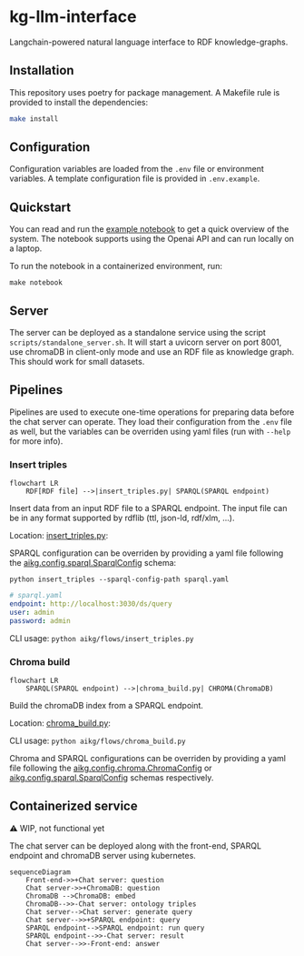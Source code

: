 # kg-llm-interface
Langchain-powered natural language interface to RDF knowledge-graphs.

## Installation

This repository uses poetry for package management. A Makefile rule is provided to install the dependencies:

```bash
make install
```

## Configuration

Configuration variables are loaded from the `.env` file or environment variables. A template configuration file is provided in `.env.example`.

## Quickstart

You can read and run the [example notebook](aikg/notebooks/nl_sparql.ipynb) to get a quick overview of the system.
The notebook supports using the Openai API and can run locally on a laptop.

To run the notebook in a containerized environment, run:

`make notebook`

## Server

The server can be deployed as a standalone service using the script `scripts/standalone_server.sh`. It will start a uvicorn server on port 8001, use chromaDB in client-only mode and use an RDF file as knowledge graph. This should work for small datasets.


## Pipelines

Pipelines are used to execute one-time operations for preparing data before the chat server can operate. They load their configuration from the `.env` file as well, but the variables can be overriden using yaml files (run with `--help` for more info).

### Insert triples

```mermaid
flowchart LR
    RDF[RDF file] -->|insert_triples.py| SPARQL(SPARQL endpoint)
```

Insert data from an input RDF file to a SPARQL endpoint. The input file can be in any format supported by rdflib (ttl, json-ld, rdf/xlm, ...).

Location: [insert_triples.py](aikg/flows/insert_triples.py):

SPARQL configuration can be overriden by providing a yaml file following the [aikg.config.sparql.SparqlConfig](aikg/config/sparql.py) schema:

`python insert_triples --sparql-config-path sparql.yaml`

```yaml
# sparql.yaml
endpoint: http://localhost:3030/ds/query
user: admin
password: admin
```

CLI usage: `python aikg/flows/insert_triples.py`

### Chroma build

```mermaid
flowchart LR
    SPARQL(SPARQL endpoint) -->|chroma_build.py| CHROMA(ChromaDB)
```

Build the chromaDB index from a SPARQL endpoint.

Location: [chroma_build.py](aikg/flows/chroma_build.py):

CLI usage: `python aikg/flows/chroma_build.py`

Chroma and SPARQL configurations can be overriden by providing a yaml file following the [aikg.config.chroma.ChromaConfig](aikg/config/chroma.py) or [aikg.config.sparql.SparqlConfig](aikg/config/sparql.py) schemas respectively.


## Containerized service

:warning: WIP, not functional yet

The chat server can be deployed along with the front-end, SPARQL endpoint and chromaDB server using kubernetes.

```mermaid
sequenceDiagram
    Front-end->>+Chat server: question
    Chat server->>+ChromaDB: question
    ChromaDB -->ChromaDB: embed
    ChromaDB-->>-Chat server: ontology triples
    Chat server-->Chat server: generate query
    Chat server-->>+SPARQL endpoint: query
    SPARQL endpoint-->SPARQL endpoint: run query
    SPARQL endpoint-->>-Chat server: result
    Chat server-->>-Front-end: answer
```
